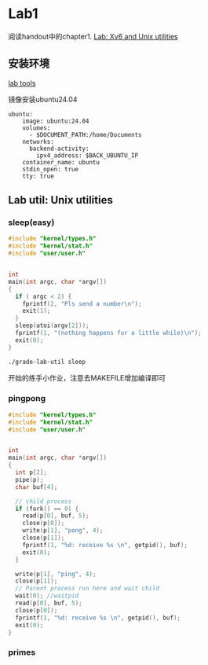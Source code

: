 # Lab1
阅读handout中的chapter1.
[Lab: Xv6 and Unix utilities](https://pdos.csail.mit.edu/6.1810/2024/labs/util.html)

## 安装环境
[lab tools](https://pdos.csail.mit.edu/6.1810/2024/tools.html)

镜像安装ubuntu24.04
```
ubuntu:
    image: ubuntu:24.04
    volumes:
      - $DOCUMENT_PATH:/home/Documents
    networks:
      backend-activity:
        ipv4_address: $BACK_UBUNTU_IP
    container_name: ubuntu
    stdin_open: true
    tty: true
```

## Lab util: Unix utilities

### sleep(easy)
```c
#include "kernel/types.h"
#include "kernel/stat.h"
#include "user/user.h"


int
main(int argc, char *argv[])
{
  if ( argc < 2) {
    fprintf(2, "Pls send a number\n");
    exit(1);
  }
  sleep(atoi(argv[2]));
  fprintf(1, "(nothing happens for a little while)\n");
  exit(0);
}
```

```bash
./grade-lab-util sleep
```

开始的练手小作业，注意去MAKEFILE增加编译即可

### pingpong
```c
#include "kernel/types.h"
#include "kernel/stat.h"
#include "user/user.h"


int
main(int argc, char *argv[])
{
  int p[2]; 
  pipe(p);
  char buf[4];

  // child process
  if (fork() == 0) {
    read(p[0], buf, 5);   
    close(p[0]);
    write(p[1], "pong", 4);
    close(p[1]); 
    fprintf(1, "%d: receive %s \n", getpid(), buf); 
    exit(0);   
  } 

  write(p[1], "ping", 4);
  close(p[1]);
  // Parent process run here and wait child
  wait(0); //waitpid
  read(p[0], buf, 5);
  close(p[0]);
  fprintf(1, "%d: receive %s \n", getpid(), buf);
  exit(0);
}
```

### primes
